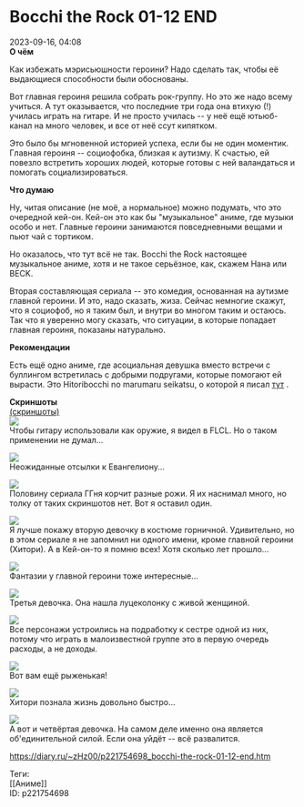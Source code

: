 Bocchi the Rock 01-12 END
==========================

   
 2023-09-16, 04:08   
   **О чём**    
   
 Как избежать мэрисьюшности героини? Надо сделать так, чтобы её выдающиеся способности были обоснованы.   
   
 Вот главная героиня решила собрать рок-группу. Но это же надо всему учиться. А тут оказывается, что последние три года она втихую (!) училась играть на гитаре. И не просто училась -- у неё ещё ютьюб-канал на много человек, и все от неё ссут кипятком.   
   
 Это было бы мгновенной историей успеха, если бы не один моментик. Главная героиня -- социофобка, близкая к аутизму. К счастью, ей повезло встретить хороших людей, которые готовы с ней валандаться и помогать социализироваться.   
   
  **Что думаю**    
   
 Ну, читая описание (не моё, а нормальное) можно подумать, что это очередной кей-он. Кей-он это как бы "музыкальное" аниме, где музыки особо и нет. Главные героини занимаются повседневными вещами и пьют чай с тортиком.   
   
 Но оказалось, что тут всё не так. Bocchi the Rock настоящее музыкальное аниме, хотя и не такое серьёзное, как, скажем Нана или BECK.   
   
 Вторая составляющая сериала -- это комедия, основанная на аутизме главной героини. И это, надо сказать, жиза. Сейчас немногие скажут, что я социофоб, но я таким был, и внутри во многом таким и остаюсь. Так что я уверенно могу сказать, что ситуации, в которые попадает главная героиня, показаны натурально.   
   
  **Рекомендации**    
   
 Есть ещё одно аниме, где асоциальная девушка вместо встречи с буллингом встретилась с добрыми подругами, которые помогают ей вырасти. Это Hitoribocchi no marumaru seikatsu, о которой я писал  [тут](Hitoribocchi%20no%20marumaru%20seikatsu%2001-12%20END)  .   
   
  **Скриншоты**    
  [(скриншоты)](https://zHz00.diary.ru/p221754698.htm?index=1#linkmore221754698m1)       
  [![](https://i.yapx.ru/WeYzVl.jpg)](https://yapx.ru/image/WeYzV)    
 Чтобы гитару использовали как оружие, я видел в FLCL. Но о таком применении не думал...   
   
  [![](https://i.yapx.ru/WeYzXl.jpg)](https://yapx.ru/image/WeYzX)    
 Неожиданные отсылки к Евангелиону...   
   
  [![](https://i.yapx.ru/WeYzYl.jpg)](https://yapx.ru/image/WeYzY)    
 Половину сериала ГГня корчит разные рожи. Я их наснимал много, но толку от таких скриншотов нет. Вот я оставил один.   
   
  [![](https://i.yapx.ru/WeYzWl.jpg)](https://yapx.ru/image/WeYzW)    
 Я лучше покажу вторую девочку в костюме горничной. Удивительно, но в этом сериале я не запомнил ни одного имени, кроме главной героини (Хитори). А в Кей-он-то я помню всех! Хотя сколько лет прошло...   
   
  [![](https://i.yapx.ru/WeYzZl.jpg)](https://yapx.ru/image/WeYzZ)    
 Фантазии у главной героини тоже интересные...   
   
  [![](https://i.yapx.ru/WeYzal.jpg)](https://yapx.ru/image/WeYza)    
 Третья девочка. Она нашла луцеколонку с живой женщиной.   
   
  [![](https://i.yapx.ru/WeYzcl.jpg)](https://yapx.ru/image/WeYzc)    
 Все персонажи устроились на подработку к сестре одной из них, потому что играть в малоизвестной группе это в первую очередь расходы, а не доходы.   
   
  [![](https://i.yapx.ru/WeYzdl.jpg)](https://yapx.ru/image/WeYzd)    
 Вот вам ещё рыженькая!   
   
  [![](https://i.yapx.ru/WeYzel.jpg)](https://yapx.ru/image/WeYze)    
 Хитори познала жизнь довольно быстро...   
   
  [![](https://i.yapx.ru/WeYzfl.jpg)](https://yapx.ru/image/WeYzf)    
 А вот и четвёртая девочка. На самом деле именно она является об'единительной силой. Если она уйдёт -- всё развалится.   
      
    
 <https://diary.ru/~zHz00/p221754698_bocchi-the-rock-01-12-end.htm>   
   
 Теги:   
 [[Аниме]]   
 ID: p221754698
